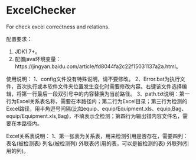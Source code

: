 # ExcelChecker
For check excel correctness and relations.

配置要求：
<ol>
<li>JDK1.7+。</li>
<li>配置java环境变量：https://jingyan.baidu.com/article/fd8044fa2c22f15031137a2a.html。</li>
</ol>

使用说明：
1、config文件没有特殊说明，请不要修改。
2、Error.bat为执行文件，首次执行或本软件文件夹位置发生变化时需要修改内容。右键该文件选择编辑，将第一行最后一段双引号中的内容替换为当前路径。
3、path.txt说明：第一行为Excel关系表名称，需要在本路径内；第二行为Excel目录；第三行为检测的Excel路径，用半角逗号间隔(比如equip、equip/Equipment.xls、equip,Bag、equip/Equipment.xls,Bag)，不填表示全检测；第四行为输出错内容文件名，需要在本路径内。

Excel关系表说明：
1、第一张表为关系表，用来检测引用是否存在，需要四列：表名(被检测表)	列名(被检测列)	外联表(引用的表，可以是被检测的表)	外联列(引用的列)。
